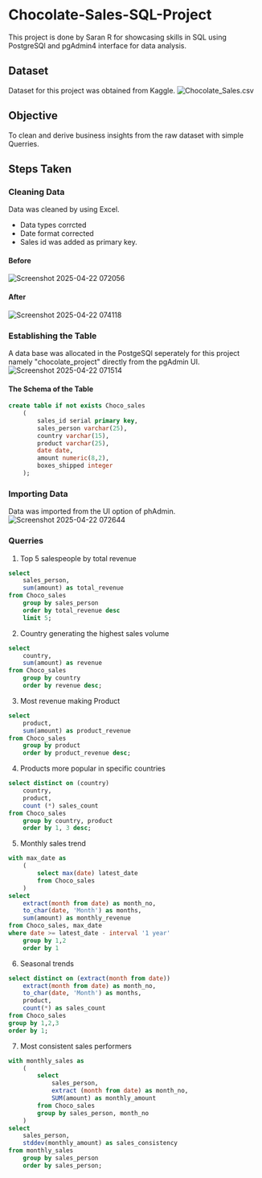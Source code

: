 # Chocolate-Sales-SQL-Project
This project is done by Saran R for showcasing skills in SQL using PostgreSQl and pgAdmin4 interface for data analysis.

## Dataset
Dataset for this project was obtained from Kaggle.
![Chocolate_Sales.csv](https://www.kaggle.com/datasets/atharvasoundankar/chocolate-sales)

## Objective
To clean and derive business insights from the raw dataset with simple Querries.

## Steps Taken
### Cleaning Data
Data was cleaned by using Excel.
- Data types corrcted
- Date format corrected
- Sales id was added as primary key.
#### Before
![Screenshot 2025-04-22 072056](https://github.com/user-attachments/assets/f71c7657-9b7c-488b-833a-a60a8478ea55)
#### After
![Screenshot 2025-04-22 074118](https://github.com/user-attachments/assets/23b6d170-828b-41f5-a39f-0b4edc44b05c)

### Establishing the Table
A data base was allocated in the PostgeSQl seperately for this project namely "chocolate_project" directly from the pgAdmin UI.
![Screenshot 2025-04-22 071514](https://github.com/user-attachments/assets/6f627971-8b05-4ed7-a444-299d813808cf)

#### The Schema of the Table
```sql
create table if not exists Choco_sales
	(
		sales_id serial primary key,
		sales_person varchar(25),
		country varchar(15),
		product varchar(25),
		date date,
		amount numeric(8,2),
		boxes_shipped integer
	);
```

### Importing Data 
Data was imported from the UI option of phAdmin.
![Screenshot 2025-04-22 072644](https://github.com/user-attachments/assets/fc16cc3e-b007-4b75-ad20-786efdcbb275)

### Querries
1. Top 5 salespeople by total revenue
```sql
select 
	sales_person,
	sum(amount) as total_revenue
from Choco_sales
	group by sales_person
	order by total_revenue desc
	limit 5;
```
2. Country generating the highest sales volume
```sql
select
	country,
	sum(amount) as revenue
from Choco_sales
	group by country
	order by revenue desc;

```
3. Most revenue making Product
```sql
select
	product,
	sum(amount) as product_revenue
from Choco_sales
	group by product
	order by product_revenue desc;
```
4. Products more popular in specific countries
```sql
select distinct on (country)
	country,
	product,
	count (*) sales_count
from Choco_sales
	group by country, product
	order by 1, 3 desc;
```
5. Monthly sales trend
```sql
with max_date as 
	(
		select max(date) latest_date
		from Choco_sales
	)
select 
	extract(month from date) as month_no,
	to_char(date, 'Month') as months,
	sum(amount) as monthly_revenue
from Choco_sales, max_date
where date >= latest_date - interval '1 year'
	group by 1,2
	order by 1
```
6. Seasonal trends
```sql
select distinct on (extract(month from date))
	extract(month from date) as month_no,
	to_char(date, 'Month') as months,
	product,
	count(*) as sales_count
from Choco_sales
group by 1,2,3
order by 1;
```
7. Most consistent sales performers
```sql
with monthly_sales as 
	(
	    select 
	        sales_person,
	        extract (month from date) as month_no,
	        SUM(amount) as monthly_amount
	    from Choco_sales
	    group by sales_person, month_no
	)
select 
	sales_person,
	stddev(monthly_amount) as sales_consistency
from monthly_sales
	group by sales_person
	order by sales_person;
```
